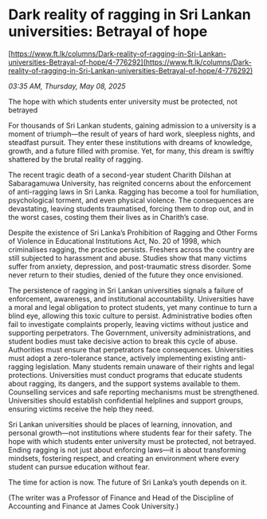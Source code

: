 # Dark reality of ragging in Sri Lankan universities: Betrayal of hope

[https://www.ft.lk/columns/Dark-reality-of-ragging-in-Sri-Lankan-universities-Betrayal-of-hope/4-776292](https://www.ft.lk/columns/Dark-reality-of-ragging-in-Sri-Lankan-universities-Betrayal-of-hope/4-776292)

*03:35 AM, Thursday, May 08, 2025*

The hope with which students enter university must be protected, not betrayed

For thousands of Sri Lankan students, gaining admission to a university is a moment of triumph—the result of years of hard work, sleepless nights, and steadfast pursuit. They enter these institutions with dreams of knowledge, growth, and a future filled with promise. Yet, for many, this dream is swiftly shattered by the brutal reality of ragging.

The recent tragic death of a second-year student Charith Dilshan at Sabaragamuwa University, has reignited concerns about the enforcement of anti-ragging laws in Sri Lanka. Ragging has become a tool for humiliation, psychological torment, and even physical violence. The consequences are devastating, leaving students traumatised, forcing them to drop out, and in the worst cases, costing them their lives as in Charith’s case.

Despite the existence of Sri Lanka’s Prohibition of Ragging and Other Forms of Violence in Educational Institutions Act, No. 20 of 1998, which criminalises ragging, the practice persists. Freshers across the country are still subjected to harassment and abuse. Studies show that many victims suffer from anxiety, depression, and post-traumatic stress disorder. Some never return to their studies, denied of the future they once envisioned.

The persistence of ragging in Sri Lankan universities signals a failure of enforcement, awareness, and institutional accountability. Universities have a moral and legal obligation to protect students, yet many continue to turn a blind eye, allowing this toxic culture to persist. Administrative bodies often fail to investigate complaints properly, leaving victims without justice and supporting perpetrators. The Government, university administrations, and student bodies must take decisive action to break this cycle of abuse. Authorities must ensure that perpetrators face consequences. Universities must adopt a zero-tolerance stance, actively implementing existing anti-ragging legislation. Many students remain unaware of their rights and legal protections. Universities must conduct programs that educate students about ragging, its dangers, and the support systems available to them. Counselling services and safe reporting mechanisms must be strengthened. Universities should establish confidential helplines and support groups, ensuring victims receive the help they need.

Sri Lankan universities should be places of learning, innovation, and personal growth—not institutions where students fear for their safety. The hope with which students enter university must be protected, not betrayed. Ending ragging is not just about enforcing laws—it is about transforming mindsets, fostering respect, and creating an environment where every student can pursue education without fear.

The time for action is now. The future of Sri Lanka’s youth depends on it.

(The writer was a Professor of Finance and Head of the Discipline of Accounting and Finance at James Cook University.)

